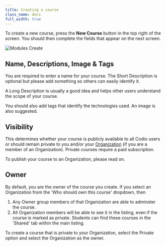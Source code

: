 ```yaml
---
title: Creating a course
class_name: docs
full_width: true
---
```


To create a new course, press the **New Course** button in the top right of the screen. You should then complete the fields that appear on the next screen.

![Modules Create](/img/docs/course_create.png)

## Name, Descriptions, Image & Tags
You are required to enter a name for your course. The Short Description is optional but please add something so others can easily identify it.

A Long Description is usually a good idea and helps other users understand the scope of your course.

You should also add tags that identify the technologies used. An image is also suggested.

## Visibility
This determines whether your course is publicly available to all Codio users or should remain private to you and/or your [Organization](/docs/dashboard/organizations/) (if you are a member of an Organization). Private courses require a paid subscription.

To publish your course to an Organization, please read on.

## Owner
By default, you are the owner of the course you create. If you select an Organization from the 'Who should own this course' dropdown, then 

1. Any Owner group members of that Organization are able to adminster the course.
2. All Organization members will be able to see it in the listing, even if the course is marked as private. Students can find these courses in the 'Shared' tab within the main listing.

To create a course that is private to your Organization, select the Private option and select the Organization as the owner.

